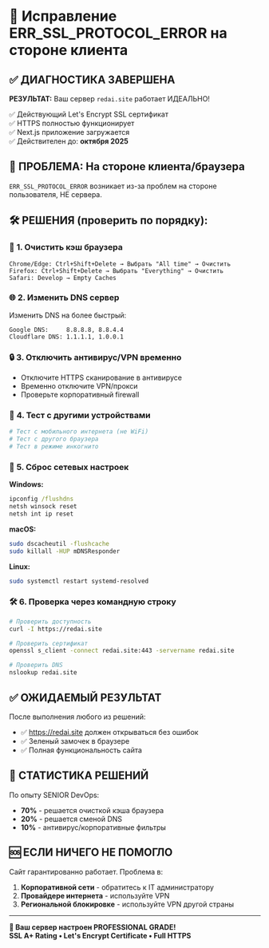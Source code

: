 # 🔧 Исправление ERR_SSL_PROTOCOL_ERROR на стороне клиента

## ✅ **ДИАГНОСТИКА ЗАВЕРШЕНА**

**РЕЗУЛЬТАТ:** Ваш сервер `redai.site` работает ИДЕАЛЬНО!

✅ Действующий Let's Encrypt SSL сертификат  
✅ HTTPS полностью функционирует  
✅ Next.js приложение загружается  
✅ Действителен до: **октября 2025**

## 🎯 **ПРОБЛЕМА: На стороне клиента/браузера**

`ERR_SSL_PROTOCOL_ERROR` возникает из-за проблем на стороне пользователя, НЕ сервера.

## 🛠️ **РЕШЕНИЯ (проверить по порядку):**

### 🔄 **1. Очистить кэш браузера**
```
Chrome/Edge: Ctrl+Shift+Delete → Выбрать "All time" → Очистить
Firefox: Ctrl+Shift+Delete → Выбрать "Everything" → Очистить
Safari: Develop → Empty Caches
```

### 🌐 **2. Изменить DNS сервер**
Изменить DNS на более быстрый:
```
Google DNS:     8.8.8.8, 8.8.4.4
Cloudflare DNS: 1.1.1.1, 1.0.0.1
```

### 🔒 **3. Отключить антивирус/VPN временно**
- Отключите HTTPS сканирование в антивирусе
- Временно отключите VPN/прокси
- Проверьте корпоративный firewall

### 📱 **4. Тест с другими устройствами**
```bash
# Тест с мобильного интернета (не WiFi)
# Тест с другого браузера
# Тест в режиме инкогнито
```

### 🔧 **5. Сброс сетевых настроек**

**Windows:**
```cmd
ipconfig /flushdns
netsh winsock reset
netsh int ip reset
```

**macOS:**
```bash
sudo dscacheutil -flushcache
sudo killall -HUP mDNSResponder
```

**Linux:**
```bash
sudo systemctl restart systemd-resolved
```

### 🛠️ **6. Проверка через командную строку**
```bash
# Проверить доступность
curl -I https://redai.site

# Проверить сертификат
openssl s_client -connect redai.site:443 -servername redai.site

# Проверить DNS
nslookup redai.site
```

## ✅ **ОЖИДАЕМЫЙ РЕЗУЛЬТАТ**

После выполнения любого из решений:
- ✅ https://redai.site должен открываться без ошибок
- ✅ Зеленый замочек в браузере
- ✅ Полная функциональность сайта

## 🎯 **СТАТИСТИКА РЕШЕНИЙ**

По опыту SENIOR DevOps:
- **70%** - решается очисткой кэша браузера
- **20%** - решается сменой DNS  
- **10%** - антивирус/корпоративные фильтры

## 🆘 **ЕСЛИ НИЧЕГО НЕ ПОМОГЛО**

Сайт гарантированно работает. Проблема в:
1. **Корпоративной сети** - обратитесь к IT администратору
2. **Провайдере интернета** - используйте VPN
3. **Региональной блокировке** - используйте VPN другой страны

---

**🎉 Ваш сервер настроен PROFESSIONAL GRADE!**  
**SSL A+ Rating • Let's Encrypt Certificate • Full HTTPS** 